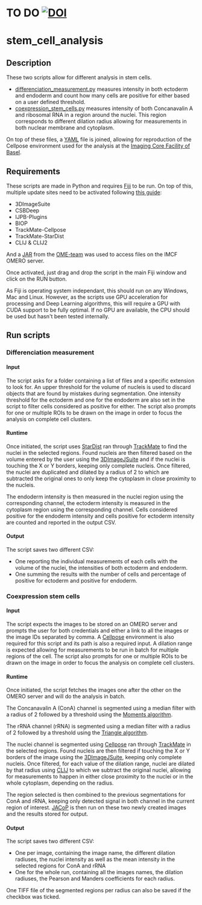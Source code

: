 # TO DO [![DOI](SVG)](link)

# stem_cell_analysis

## Description

These two scripts allow for different analysis in stem cells.

* [differenciation_measurement.py](https://github.com/imcf-shareables/stem_cell_analysis/blob/main/differenciation_measurements.py) measures intensity in both ectoderm and endoderm and count how many cells are positive for either based on a user defined threshold.
* [coexpression_stem_cells.py](https://github.com/imcf-shareables/stem_cell_analysis/blob/main/coexpression_stem_cells.py) measures intensity of both Concanavalin A and ribosomal RNA in a region around the nuclei. This region corresponds to different dilation radius allowing for measurements in both nuclear membrane and cytoplasm.

On top of these files, a [YAML](https://github.com/imcf-shareables/stem_cell_analysis/blob/main/cellpose_env_sr.yaml) file is joined, allowing for reproduction of the Cellpose environment used for the analysis at the [Imaging Core Facility of Basel](https://www.biozentrum.unibas.ch/facilities/technology-platforms/technology-platforms-a-z/overview/unit/imaging-core-facility).

## Requirements

These scripts are made in Python and requires [Fiji](http://fiji.sc/) to be run. On top of this, multiple update sites need to be activated following [this guide](https://imagej.net/update-sites/#following-an-update-site): 
* 3DImageSuite
* CSBDeep
* IJPB-Plugins
* BIOP
* TrackMate-Cellpose
* TrackMate-StarDist
* CLIJ & CLIJ2

And a [JAR](https://github.com/ome/omero-insight/releases/tag/v5.7.0) from the [OME-team](https://github.com/ome) was used to access files on the IMCF OMERO server.

Once activated, just drag and drop the script in the main Fiji window and click on the RUN button.

As Fiji is operating system independant, this should run on any Windows, Mac and Linux. However, as the scripts use GPU acceleration for processing and Deep Learning algorithms, this will require a GPU with CUDA support to be fully optimal. If no GPU are available, the CPU should be used but hasn't been tested internally.  

## Run scripts

### Differenciation measurement

#### Input

The script asks for a folder containing a list of files and a specific extension to look for. An upper threshold for the volume of nucleis is used to discard objects that are found by mistakes during segmentation. One intensity threshold for the ectoderm and one for the endoderm are also set in the script to filter cells considered as positive for either. The script also prompts for one or multiple ROIs to be drawn on the image in order to focus the analysis on complete cell clusters.

#### Runtime 

Once initiated, the script uses [StarDist](https://doi.org/10.1007/978-3-030-00934-2_30) ran through [TrackMate](https://www.biorxiv.org/content/10.1101/2021.09.03.458852v2) to find the nuclei in the selected regions. Found nucleis are then filtered based on the volume entered by the user using the [3DImageJSuite](https://academic.oup.com/bioinformatics/article/29/14/1840/231770?login=true) and if the nuclei is touching the X or Y borders, keeping only complete nucleis. Once filtered, the nuclei are duplicated and dilated by a radius of 2 to which are subtracted the original ones to only keep the cytoplasm in close proximity to the nucleis.

The endoderm intensity is then measured in the nuclei region using the corresponding channel, the ectoderm intensity is measured in the cytoplasm region using the corresponding channel. Cells considered positive for the endoderm intensity and cells positive for ectoderm intensity are counted and reported in the output CSV.

#### Output

The script saves two different CSV:
* One reporting the individual measurements of each cells with the volume of the nuclei, the intensities of both ectoderm and endoderm.
* One summing the results with the number of cells and percentage of positive for ectoderm and positive for endoderm.

### Coexpression stem cells

#### Input

The script expects the images to be stored on an OMERO server and prompts the user for both credentials and either a link to all the images or the image IDs separated by comma. A [Cellpose](https://www.nature.com/articles/s41592-020-01018-x) environment is also required for this script and its path is also a required input. A dilation range is expected allowing for measurements to be run in batch for multiple regions of the cell. The script also prompts for one or multiple ROIs to be drawn on the image in order to focus the analysis on complete cell clusters.

#### Runtime 

Once initiated, the script fetches the images one after the other on the OMERO server and will do the analysis in batch. 

The Concanavalin A (ConA) channel is segmented using a median filter with a radius of 2 followed by a threshold using the [Moments algorithm](https://doi.org/10.1111/j.1749-6632.1965.tb11715.x).

The rRNA channel (rRNA) is segmented using a median filter with a radius of 2 followed by a threshold using the [Triangle algorithm](https://doi.org/10.1177/25.7.70454).

The nuclei channel is segmented using [Cellpose](https://www.nature.com/articles/s41592-020-01018-x) ran through [TrackMate](https://www.biorxiv.org/content/10.1101/2021.09.03.458852v2) in the selected regions. Found nucleis are then filtered if touching the X or Y borders of the image using the [3DImageJSuite](https://academic.oup.com/bioinformatics/article/29/14/1840/231770?login=true), keeping only complete nucleis. Once filtered, for each value of the dilation range, nuclei are dilated by that radius using [CLIJ](https://doi.org/10.1038/s41592-019-0650-1) to which we subtract the original nuclei, allowing for measurements to happen in either close proximity to the nuclei or in the whole cytoplasm, depending on the radius. 

The region selected is then combined to the previous segmentations for ConA and rRNA, keeping only detected signal in both channel in the current region of interest. [JACoP](https://doi.org/10.1111/j.1365-2818.2006.01706.x) is then run on these two newly created images and the results stored for output.

#### Output

The script saves two different CSV:
* One per image, containing the image name, the different dilation radiuses, the nuclei intensity as well as the mean intensity in the selected regions for ConA and rRNA
* One for the whole run, containing all the images names, the dilation radiuses, the Pearson and Manders coefficients for each radius.

One TIFF file of the segmented regions per radius can also be saved if the checkbox was ticked.
